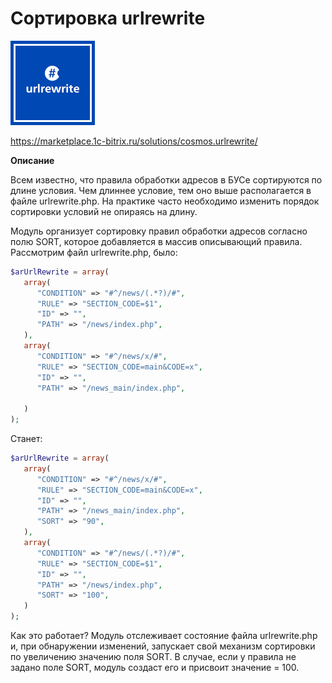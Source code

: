 # Сортировка urlrewrite
![alt-текст](img_md/urlrewrite.png "1") 

https://marketplace.1c-bitrix.ru/solutions/cosmos.urlrewrite/

**Описание**

Всем известно, что правила обработки адресов в БУСе сортируются по длине условия. Чем длиннее условие, тем оно выше располагается в файле urlrewrite.php. На практике часто необходимо изменить порядок сортировки условий не опираясь на длину.

Модуль организует сортировку правил обработки адресов согласно полю SORT, которое добавляется в массив описывающий правила. Рассмотрим файл urlrewrite.php, было:
```php
$arUrlRewrite = array(
   array(
      "CONDITION" => "#^/news/(.*?)/#",
      "RULE" => "SECTION_CODE=$1",
      "ID" => "",
      "PATH" => "/news/index.php",
   ),
   array(
      "CONDITION" => "#^/news/x/#",
      "RULE" => "SECTION_CODE=main&CODE=x",
      "ID" => "",
      "PATH" => "/news_main/index.php",

   )
);
```
Станет:
```php
$arUrlRewrite = array(
   array(
      "CONDITION" => "#^/news/x/#",
      "RULE" => "SECTION_CODE=main&CODE=x",
      "ID" => "",
      "PATH" => "/news_main/index.php",
      "SORT" => "90",
   ),
   array(
      "CONDITION" => "#^/news/(.*?)/#",
      "RULE" => "SECTION_CODE=$1",
      "ID" => "",
      "PATH" => "/news/index.php",
      "SORT" => "100",
   )
);
```
Как это работает? 
Модуль отслеживает состояние файла urlrewrite.php и, при обнаружении изменений, запускает свой механизм сортировки по увеличению значению поля SORT.
В случае, если у правила не задано поле SORT, модуль создаст его и присвоит значение = 100.
